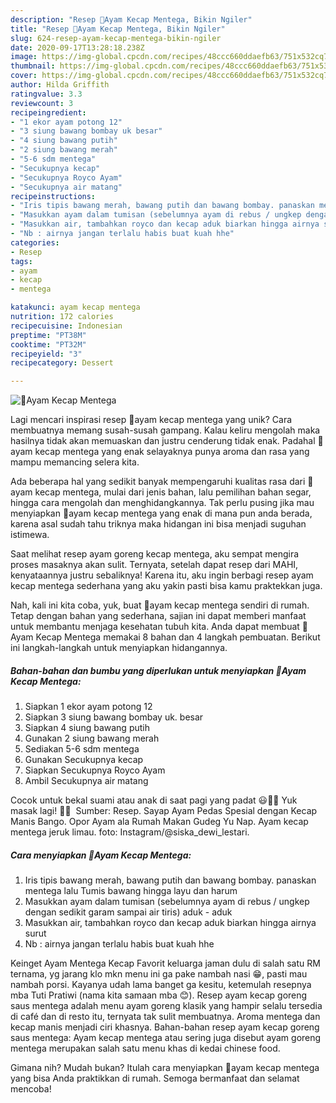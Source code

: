```yaml
---
description: "Resep 🍗Ayam Kecap Mentega, Bikin Ngiler"
title: "Resep 🍗Ayam Kecap Mentega, Bikin Ngiler"
slug: 624-resep-ayam-kecap-mentega-bikin-ngiler
date: 2020-09-17T13:28:18.238Z
image: https://img-global.cpcdn.com/recipes/48ccc660ddaefb63/751x532cq70/🍗ayam-kecap-mentega-foto-resep-utama.jpg
thumbnail: https://img-global.cpcdn.com/recipes/48ccc660ddaefb63/751x532cq70/🍗ayam-kecap-mentega-foto-resep-utama.jpg
cover: https://img-global.cpcdn.com/recipes/48ccc660ddaefb63/751x532cq70/🍗ayam-kecap-mentega-foto-resep-utama.jpg
author: Hilda Griffith
ratingvalue: 3.3
reviewcount: 3
recipeingredient:
- "1 ekor ayam potong 12"
- "3 siung bawang bombay uk besar"
- "4 siung bawang putih"
- "2 siung bawang merah"
- "5-6 sdm mentega"
- "Secukupnya kecap"
- "Secukupnya Royco Ayam"
- "Secukupnya air matang"
recipeinstructions:
- "Iris tipis bawang merah, bawang putih dan bawang bombay. panaskan mentega lalu Tumis bawang hingga layu dan harum"
- "Masukkan ayam dalam tumisan (sebelumnya ayam di rebus / ungkep dengan sedikit garam sampai air tiris) aduk - aduk"
- "Masukkan air, tambahkan royco dan kecap aduk biarkan hingga airnya surut"
- "Nb : airnya jangan terlalu habis buat kuah hhe"
categories:
- Resep
tags:
- ayam
- kecap
- mentega

katakunci: ayam kecap mentega 
nutrition: 172 calories
recipecuisine: Indonesian
preptime: "PT38M"
cooktime: "PT32M"
recipeyield: "3"
recipecategory: Dessert

---
```



![🍗Ayam Kecap Mentega](https://img-global.cpcdn.com/recipes/48ccc660ddaefb63/751x532cq70/🍗ayam-kecap-mentega-foto-resep-utama.jpg)

Lagi mencari inspirasi resep 🍗ayam kecap mentega yang unik? Cara membuatnya memang susah-susah gampang. Kalau keliru mengolah maka hasilnya tidak akan memuaskan dan justru cenderung tidak enak. Padahal 🍗ayam kecap mentega yang enak selayaknya punya aroma dan rasa yang mampu memancing selera kita.

Ada beberapa hal yang sedikit banyak mempengaruhi kualitas rasa dari 🍗ayam kecap mentega, mulai dari jenis bahan, lalu pemilihan bahan segar, hingga cara mengolah dan menghidangkannya. Tak perlu pusing jika mau menyiapkan 🍗ayam kecap mentega yang enak di mana pun anda berada, karena asal sudah tahu triknya maka hidangan ini bisa menjadi suguhan istimewa.

Saat melihat resep ayam goreng kecap mentega, aku sempat mengira proses masaknya akan sulit. Ternyata, setelah dapat resep dari MAHI, kenyataannya justru sebaliknya! Karena itu, aku ingin berbagi resep ayam kecap mentega sederhana yang aku yakin pasti bisa kamu praktekkan juga.


Nah, kali ini kita coba, yuk, buat 🍗ayam kecap mentega sendiri di rumah. Tetap dengan bahan yang sederhana, sajian ini dapat memberi manfaat untuk membantu menjaga kesehatan tubuh kita. Anda dapat membuat 🍗Ayam Kecap Mentega memakai 8 bahan dan 4 langkah pembuatan. Berikut ini langkah-langkah untuk menyiapkan hidangannya.

<!--inarticleads1-->

##### Bahan-bahan dan bumbu yang diperlukan untuk menyiapkan 🍗Ayam Kecap Mentega:

1. Siapkan 1 ekor ayam potong 12
1. Siapkan 3 siung bawang bombay uk. besar
1. Siapkan 4 siung bawang putih
1. Gunakan 2 siung bawang merah
1. Sediakan 5-6 sdm mentega
1. Gunakan Secukupnya kecap
1. Siapkan Secukupnya Royco Ayam
1. Ambil Secukupnya air matang


Cocok untuk bekal suami atau anak di saat pagi yang padat 😃👍🏻 Yuk masak lagi! 👩‍🍳 ️ Sumber: Resep. Sayap Ayam Pedas Spesial dengan Kecap Manis Bango. Opor Ayam ala Rumah Makan Gudeg Yu Nap. Ayam kecap mentega jeruk limau. foto: Instagram/@siska_dewi_lestari. 

<!--inarticleads2-->

##### Cara menyiapkan 🍗Ayam Kecap Mentega:

1. Iris tipis bawang merah, bawang putih dan bawang bombay. panaskan mentega lalu Tumis bawang hingga layu dan harum
1. Masukkan ayam dalam tumisan (sebelumnya ayam di rebus / ungkep dengan sedikit garam sampai air tiris) aduk - aduk
1. Masukkan air, tambahkan royco dan kecap aduk biarkan hingga airnya surut
1. Nb : airnya jangan terlalu habis buat kuah hhe


Keinget Ayam Mentega Kecap Favorit keluarga jaman dulu di salah satu RM ternama, yg jarang klo mkn menu ini ga pake nambah nasi 😁, pasti mau nambah porsi. Kayanya udah lama banget ga kesitu, ketemulah resepnya mba Tuti Pratiwi (nama kita samaan mba 😊). Resep ayam kecap goreng saus mentega adalah menu ayam goreng klasik yang hampir selalu tersedia di café dan di resto itu, ternyata tak sulit membuatnya. Aroma mentega dan kecap manis menjadi ciri khasnya. Bahan-bahan resep ayam kecap goreng saus mentega: Ayam kecap mentega atau sering juga disebut ayam goreng mentega merupakan salah satu menu khas di kedai chinese food. 

Gimana nih? Mudah bukan? Itulah cara menyiapkan 🍗ayam kecap mentega yang bisa Anda praktikkan di rumah. Semoga bermanfaat dan selamat mencoba!
